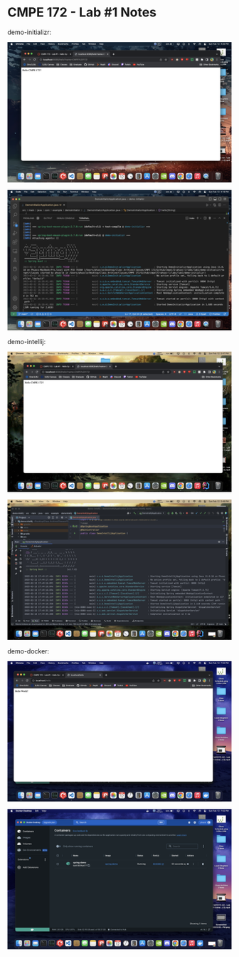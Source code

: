 # CMPE 172 - Lab #1 Notes


demo-initializr:

![demo-initializr Running App](./pics/demo-initializr_Running_App.png)

![demo-initializr Terminal](./pics/demo-initializr_Terminal.png)

demo-intellij:

![demo-intellij Running App](./pics/demo-intellij_Running_App.png)

![demo-intellij Terminal](./pics/demo-intellij_Terminal.png)

demo-docker:

![demo-docker Running App](./pics/demo-docker_Running_App.png)

![demo-docker Container](./pics/demo-docker_Container.png)
